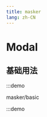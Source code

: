 ```yaml
---
title: masker
lang: zh-CN
---
```


# Modal

<script setup>
const demos = import.meta.globEager('../../../demos/bole-design/masker/*/*.vue')
</script>

## 基础用法

:::demo

masker/basic

:::demo
